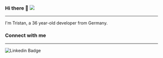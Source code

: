 ### Hi there 👋 ![](https://komarev.com/ghpvc/?username=TristanDlouhy)
---
I'm Tristan, a 36 year-old developer from Germany.

### Connect with me
---
![Linkedin Badge](https://img.shields.io/badge/-LinkedIn-blue?style=flat-square&logo=Linkedin&logoColor=white&link=https://www.linkedin.com/in/tristan-dlouhy/)

<!--
**TristanDlouhy/TristanDlouhy** is a ✨ _special_ ✨ repository because its `README.md` (this file) appears on your GitHub profile.

Here are some ideas to get you started:

- 🔭 I’m currently working on ...
- 🌱 I’m currently learning ...
- 👯 I’m looking to collaborate on ...
- 🤔 I’m looking for help with ...
- 💬 Ask me about ...
- 📫 How to reach me: ...
- 😄 Pronouns: ...
- ⚡ Fun fact: ...
-->
